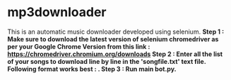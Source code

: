 # mp3downloader
This is an automatic music downloader developed using selenium.
<b>
Step 1 : Make sure to download the latest version of selenium chromedriver as per your Google Chrome Version from this link : https://chromedriver.chromium.org/downloads <b>
Step 2 : Enter all the list of your songs to download line by line in the 'songfile.txt' text file. Following format works best : <name of song> <artist name>. <b>
Step 3 : Run main bot.py.
